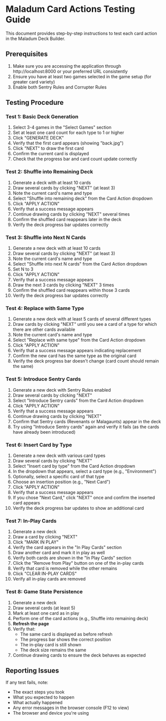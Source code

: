 # Maladum Card Actions Testing Guide

This document provides step-by-step instructions to test each card action in the Maladum Deck Builder.

## Prerequisites

1. Make sure you are accessing the application through http://localhost:8000 or your preferred URL consistently
2. Ensure you have at least two games selected in the game setup (for greater card variety)
3. Enable both Sentry Rules and Corrupter Rules

## Testing Procedure

### Test 1: Basic Deck Generation

1. Select 3-4 games in the "Select Games" section
2. Set at least one card count for each type to 1 or higher
3. Click "GENERATE DECK"
4. Verify that the first card appears (showing "back.jpg")
5. Click "NEXT" to draw the first card
6. Confirm the current card is displayed
7. Check that the progress bar and card count update correctly

### Test 2: Shuffle into Remaining Deck

1. Generate a deck with at least 10 cards
2. Draw several cards by clicking "NEXT" (at least 3)
3. Note the current card's name and type
4. Select "Shuffle into remaining deck" from the Card Action dropdown
5. Click "APPLY ACTION"
6. Verify that a success message appears
7. Continue drawing cards by clicking "NEXT" several times
8. Confirm the shuffled card reappears later in the deck
9. Verify the deck progress bar updates correctly

### Test 3: Shuffle into Next N Cards

1. Generate a new deck with at least 10 cards
2. Draw several cards by clicking "NEXT" (at least 3)
3. Note the current card's name and type
4. Select "Shuffle into next N cards" from the Card Action dropdown
5. Set N to 3
6. Click "APPLY ACTION"
7. Verify that a success message appears
8. Draw the next 3 cards by clicking "NEXT" 3 times
9. Confirm the shuffled card reappears within those 3 cards
10. Verify the deck progress bar updates correctly

### Test 4: Replace with Same Type

1. Generate a new deck with at least 5 cards of several different types
2. Draw cards by clicking "NEXT" until you see a card of a type for which there are other cards available
3. Note the current card's name and type
4. Select "Replace with same type" from the Card Action dropdown
5. Click "APPLY ACTION"
6. Verify that a success message appears indicating replacement
7. Confirm the new card has the same type as the original card
8. Verify the deck progress bar doesn't change (card count should remain the same)

### Test 5: Introduce Sentry Cards

1. Generate a new deck with Sentry Rules enabled
2. Draw several cards by clicking "NEXT"
3. Select "Introduce Sentry cards" from the Card Action dropdown
4. Click "APPLY ACTION"
5. Verify that a success message appears
6. Continue drawing cards by clicking "NEXT"
7. Confirm that Sentry cards (Revenants or Malagaunts) appear in the deck
8. Try using "Introduce Sentry cards" again and verify it fails (as the cards have already been introduced)

### Test 6: Insert Card by Type

1. Generate a new deck with various card types
2. Draw several cards by clicking "NEXT"
3. Select "Insert card by type" from the Card Action dropdown
4. In the dropdown that appears, select a card type (e.g., "Environment")
5. Optionally, select a specific card of that type
6. Choose an insertion position (e.g., "Next Card")
7. Click "APPLY ACTION"
8. Verify that a success message appears
9. If you chose "Next Card," click "NEXT" once and confirm the inserted card appears
10. Verify the deck progress bar updates to show an additional card

### Test 7: In-Play Cards

1. Generate a new deck
2. Draw a card by clicking "NEXT"
3. Click "MARK IN PLAY"
4. Verify the card appears in the "In Play Cards" section
5. Draw another card and mark it in play as well
6. Verify both cards are shown in the "In Play Cards" section
7. Click the "Remove from Play" button on one of the in-play cards
8. Verify that card is removed while the other remains
9. Click "CLEAR IN-PLAY CARDS"
10. Verify all in-play cards are removed

### Test 8: Game State Persistence

1. Generate a new deck
2. Draw several cards (at least 5)
3. Mark at least one card as in play
4. Perform one of the card actions (e.g., Shuffle into remaining deck)
5. **Refresh the page**
6. Verify that:
   - The same card is displayed as before refresh
   - The progress bar shows the correct position
   - The in-play card is still shown
   - The deck size remains the same
7. Continue drawing cards to ensure the deck behaves as expected

## Reporting Issues

If any test fails, note:
- The exact steps you took
- What you expected to happen
- What actually happened
- Any error messages in the browser console (F12 to view)
- The browser and device you're using 
